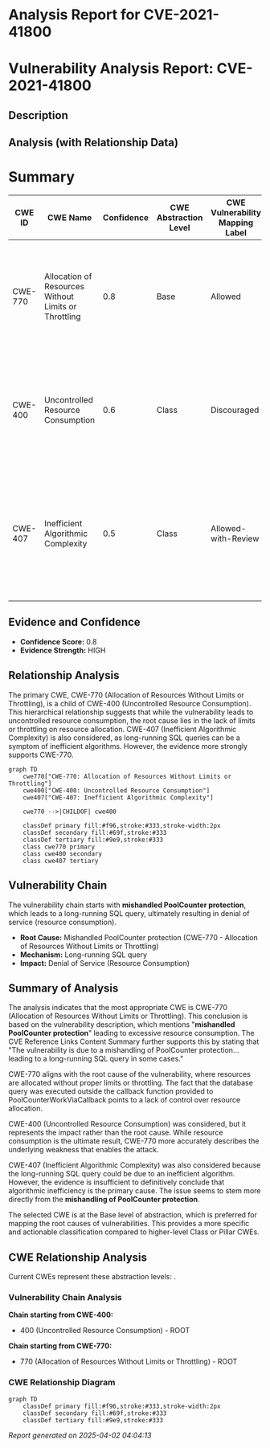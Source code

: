 # Analysis Report for CVE-2021-41800

# Vulnerability Analysis Report: CVE-2021-41800

## Description



## Analysis (with Relationship Data)

# Summary
| CWE ID | CWE Name | Confidence | CWE Abstraction Level | CWE Vulnerability Mapping Label | CWE-Vulnerability Mapping Notes |
|---|---|---|---|---|---|
| CWE-770 | Allocation of Resources Without Limits or Throttling | 0.8 | Base | Allowed | Primary CWE. The vulnerability involves mishandling of resource protection, leading to excessive resource consumption. |
| CWE-400 | Uncontrolled Resource Consumption | 0.6 | Class | Discouraged | Secondary candidate. Although resource consumption is the impact, CWE-770 better represents the root cause. |
| CWE-407 | Inefficient Algorithmic Complexity | 0.5 | Class | Allowed-with-Review | Secondary candidate. The long-running SQL query suggests potential algorithmic inefficiency, but the evidence is insufficient to confirm this. |

## Evidence and Confidence

*   **Confidence Score:** 0.8
*   **Evidence Strength:** HIGH

## Relationship Analysis
The primary CWE, CWE-770 (Allocation of Resources Without Limits or Throttling), is a child of CWE-400 (Uncontrolled Resource Consumption). This hierarchical relationship suggests that while the vulnerability leads to uncontrolled resource consumption, the root cause lies in the lack of limits or throttling on resource allocation. CWE-407 (Inefficient Algorithmic Complexity) is also considered, as long-running SQL queries can be a symptom of inefficient algorithms. However, the evidence more strongly supports CWE-770.

```mermaid
graph TD
    cwe770["CWE-770: Allocation of Resources Without Limits or Throttling"]
    cwe400["CWE-400: Uncontrolled Resource Consumption"]
    cwe407["CWE-407: Inefficient Algorithmic Complexity"]
    
    cwe770 -->|CHILDOF| cwe400
    
    classDef primary fill:#f96,stroke:#333,stroke-width:2px
    classDef secondary fill:#69f,stroke:#333
    classDef tertiary fill:#9e9,stroke:#333
    class cwe770 primary
    class cwe400 secondary
    class cwe407 tertiary
```

## Vulnerability Chain
The vulnerability chain starts with **mishandled PoolCounter protection**, which leads to a long-running SQL query, ultimately resulting in denial of service (resource consumption).

*   **Root Cause:** Mishandled PoolCounter protection (CWE-770 - Allocation of Resources Without Limits or Throttling)
*   **Mechanism:** Long-running SQL query
*   **Impact:** Denial of Service (Resource Consumption)

## Summary of Analysis
The analysis indicates that the most appropriate CWE is CWE-770 (Allocation of Resources Without Limits or Throttling). This conclusion is based on the vulnerability description, which mentions "**mishandled PoolCounter protection**" leading to excessive resource consumption. The CVE Reference Links Content Summary further supports this by stating that "The vulnerability is due to a mishandling of PoolCounter protection... leading to a long-running SQL query in some cases."

CWE-770 aligns with the root cause of the vulnerability, where resources are allocated without proper limits or throttling. The fact that the database query was executed outside the callback function provided to PoolCounterWorkViaCallback points to a lack of control over resource allocation.

CWE-400 (Uncontrolled Resource Consumption) was considered, but it represents the impact rather than the root cause. While resource consumption is the ultimate result, CWE-770 more accurately describes the underlying weakness that enables the attack.

CWE-407 (Inefficient Algorithmic Complexity) was also considered because the long-running SQL query could be due to an inefficient algorithm. However, the evidence is insufficient to definitively conclude that algorithmic inefficiency is the primary cause. The issue seems to stem more directly from the **mishandling of PoolCounter protection**.

The selected CWE is at the Base level of abstraction, which is preferred for mapping the root causes of vulnerabilities. This provides a more specific and actionable classification compared to higher-level Class or Pillar CWEs.


## CWE Relationship Analysis

Current CWEs represent these abstraction levels: .


### Vulnerability Chain Analysis

**Chain starting from CWE-400:**
- 400 (Uncontrolled Resource Consumption) - ROOT


**Chain starting from CWE-770:**
- 770 (Allocation of Resources Without Limits or Throttling) - ROOT



### CWE Relationship Diagram

```mermaid
graph TD
    classDef primary fill:#f96,stroke:#333,stroke-width:2px
    classDef secondary fill:#69f,stroke:#333
    classDef tertiary fill:#9e9,stroke:#333
```



*Report generated on 2025-04-02 04:04:13*
